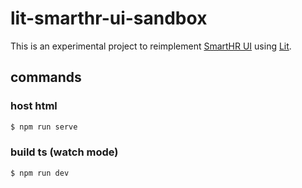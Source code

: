 # lit-smarthr-ui-sandbox

This is an experimental project to reimplement [SmartHR UI](https://github.com/kufu/smarthr-ui) using [Lit](https://lit.dev/).

## commands

### host html

```bash
$ npm run serve
```

### build ts (watch mode)

```bash
$ npm run dev
